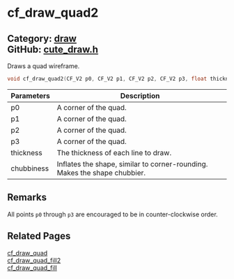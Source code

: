 [](../header.md ':include')

# cf_draw_quad2

Category: [draw](/api_reference?id=draw)  
GitHub: [cute_draw.h](https://github.com/RandyGaul/cute_framework/blob/master/include/cute_draw.h)  
---

Draws a quad wireframe.

```cpp
void cf_draw_quad2(CF_V2 p0, CF_V2 p1, CF_V2 p2, CF_V2 p3, float thickness, float chubbiness);
```

Parameters | Description
--- | ---
p0 | A corner of the quad.
p1 | A corner of the quad.
p2 | A corner of the quad.
p3 | A corner of the quad.
thickness | The thickness of each line to draw.
chubbiness | Inflates the shape, similar to corner-rounding. Makes the shape chubbier.

## Remarks

All points `p0` through `p3` are encouraged to be in counter-clockwise order.

## Related Pages

[cf_draw_quad](/draw/cf_draw_quad.md)  
[cf_draw_quad_fill2](/draw/cf_draw_quad_fill2.md)  
[cf_draw_quad_fill](/draw/cf_draw_quad_fill.md)  
